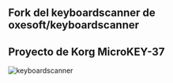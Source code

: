 ## Fork del keyboardscanner de oxesoft/keyboardscanner ##

## Proyecto de Korg MicroKEY-37 ##

![keyboardscanner](https://raw.githubusercontent.com/pbadmin/keyboardscanner-Korg-MicroKEY-37/master/Junk_keyboard.jpg)

